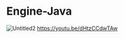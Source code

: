 # Engine-Java
![Untitled2](https://user-images.githubusercontent.com/55319859/210159873-1c7b2354-f81a-4c22-ad53-7897ed92c398.png)
https://youtu.be/dHtzCCdwTAw

